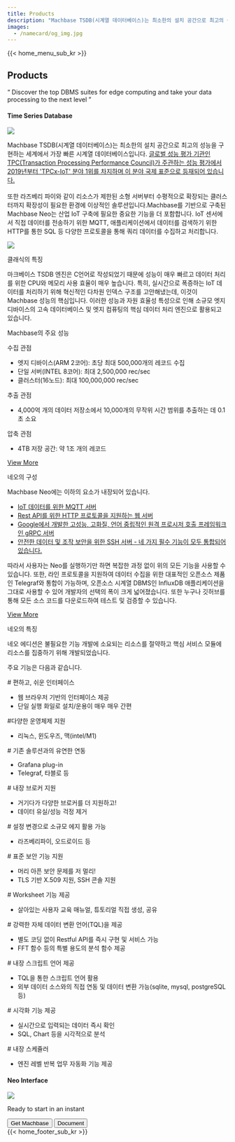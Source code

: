 ```yaml
---
title: Products
description: "Machbase TSDB(시계열 데이터베이스)는 최소한의 설치 공간으로 최고의 성능을 구현하는 세계에서 가장 빠른 시계열 데이터베이스입니다. 글로벌 성능 평가 기관인 TPC(Transaction Processing Performance Council)가 주관하는 성능 평가에서 2019년부터 'TPCx-IoT' 분야 1위를 차지하며 이 분야 국제 표준으로 등재되어 있습니다."
images:
  - /namecard/og_img.jpg
---
```


<head>
  <link rel="stylesheet" type="text/css" href="../css/common.css" />
  <link rel="stylesheet" type="text/css" href="../css/style.css" />
</head>
<body>
 {{< home_menu_sub_kr >}}
  <section class="product_sction0 section0">
    <div>
      <h2 class="sub_page_title">Products</h2>
      <p class="sub_page_titletext">
        “ Discover the top DBMS suites for edge computing and take your data
        processing to the next level ”
      </p>
    </div>
  </section>
  <div class="product-inner">
  <section class="section2 main_section2">
    <div>
      <h4 class="sub_title company-margin-top">Time Series Database</h4>
      <div class="bar"><img src="../img/bar.png" /></div>
    </div>
    <div class="product-sub-titlebox">
      <div>
        <p class="product-sub-title-text">
          Machbase TSDB(시계열 데이터베이스)는 최소한의 설치 공간으로 최고의
          성능을 구현하는 세계에서 가장 빠른 시계열 데이터베이스입니다.
          <a href="/kr/home/company#performance" class="products-tpc-link"
            >글로벌 성능 평가 기관인 TPC(Transaction Processing Performance
            Council)가 주관하는 성능 평가에서 2019년부터 'TPCx-IoT' 분야 1위를
            차지하며 이 분야 국제 표준으로 등재되어 있습니다.</a
          ><br /><br />
          또한 라즈베리 파이와 같이 리소스가 제한된 소형 서버부터 수평적으로
          확장되는 클러스터까지 확장성이 필요한 환경에 이상적인
          솔루션입니다.Machbase를 기반으로 구축된 Machbase Neo는 산업 IoT 구축에
          필요한 중요한 기능을 더 포함합니다. IoT 센서에서 직접 데이터를
          전송하기 위한 MQTT, 애플리케이션에서 데이터를 검색하기 위한 HTTP를
          통한 SQL 등 다양한 프로토콜을 통해 쿼리 데이터를 수집하고 처리합니다.
        </p>
      </div>
    </div>
  </section>
  <section class="neo_scroll_map_wrap">
    <div class="neo_scroll_map">
      <div ref="scrollLeft" class="neo_scroll_left">
        <div class="neo_scroll"><img src="../img/tsdb.png" /></div>
      </div>
      <div class="neo_scroll_right">
        <div class="neo_scorll_box_wrap">
          <div class="classic_sub_wrap">
            <div class="classic_sub">
              <div class="scroll-title-wrap">
                <p>클래식의 특징</p>
              </div>
              <div class="scroll-contents-wrap">
                <p class="scroll-content">
                  마크베이스 TSDB 엔진은 C언어로 작성되었기 때문에 성능이 매우
                  빠르고 데이터 처리를 위한 CPU와 메모리 사용 효율이 매우
                  높습니다. 특히, 실시간으로 폭증하는 IoT 데이터를 처리하기 위해
                  혁신적인 다차원 인덱스 구조를 고안해냈는데, 이것이 Machbase
                  성능의 핵심입니다. 이러한 성능과 자원 효율성 특성으로 인해
                  소규모 엣지 디바이스의 고속 데이터베이스 및 엣지 컴퓨팅의 핵심
                  데이터 처리 엔진으로 활용되고 있습니다.
                </p>
              </div>
              <div class="scroll-sub-title-wrap">
                <p class="scroll-sub-title">Machbase의 주요 성능</p>
                <p class="scroll-sub-text">수집 관점</p>
                <ul>
                  <li>
                    엣지 디바이스(ARM 2코어): 초당 최대 500,000개의 레코드 수집
                  </li>
                  <li>단일 서버(INTEL 8코어): 최대 2,500,000 rec/sec</li>
                  <li>클러스터(16노드): 최대 100,000,000 rec/sec</li>
                </ul>
                <p class="scroll-sub-text">추출 관점</p>
                <ul>
                  <li>
                    4,000억 개의 데이터 저장소에서 10,000개의 무작위 시간 범위를
                    추출하는 데 0.1초 소요
                  </li>
                </ul>
                <p class="scroll-sub-text">압축 관점</p>
                <ul>
                  <li>4TB 저장 공간: 약 1조 개의 레코드</li>
                </ul>
              </div>
              <span>
                <a
                  class="main_why_more product-margin-bottom"
                  href="https://machbase.com/dbms"
                >
                  View More
                </a>
              </span>
            </div>
          </div>
          <div ref="classicSubWrapRef" class="neo_sub_wrap" id="scroll1">
            <div class="neo_sub">
              <div class="scroll-title-wrap">
                <p>네오의 구성</p>
              </div>
              <div class="scroll-sub-title-wrap">
                <p class="scroll-sub-title">
                  Machbase Neo에는 이하의 요소가 내장되어 있습니다.
                </p>
                <ul class="product-margin-bottom">
                  <a
                    class="product-link"
                    href="https://machbase.com/neo/api-mqtt/"
                    ><li>IoT 데이터를 위한 MQTT 서버</li></a
                  >
                  <a
                    class="product-link"
                    href="https://machbase.com/neo/api-http/"
                    ><li>
                      Rest API를 위한 HTTP 프로토콜을 지원하는 웹 서버
                    </li></a
                  >
                  <a
                    class="product-link"
                    href="https://machbase.com/neo/api-grpc/"
                    ><li>
                      Google에서 개발한 고성능, 고화질, 언어 중립적인 원격
                      프로시저 호출 프레임워크인 gRPC 서버
                    </li></a
                  >
                  <a
                    class="product-link"
                    href="https://machbase.com/neo/operations/13.ssh-access/"
                    ><li>
                      안전한 데이터 및 조작 보안을 위한 SSH 서버 - 네 가지 필수
                      기능이 모두 통합되어 있습니다.
                    </li></a
                  >
                </ul>
                <div class="scroll-contents-wrap">
                  <p class="scroll-content">
                    따라서 사용자는 Neo를 실행하기만 하면 복잡한 과정 없이 위의
                    모든 기능을 사용할 수 있습니다. 또한, 라인 프로토콜을
                    지원하여 데이터 수집을 위한 대표적인 오픈소스 제품인
                    Telegraf와 통합이 가능하며, 오픈소스 시계열 DBMS인 InfluxDB
                    애플리케이션을 그대로 사용할 수 있어 개발자의 선택의 폭이
                    크게 넓어졌습니다. 또한 누구나 깃허브를 통해 모든 소스
                    코드를 다운로드하여 테스트 및 검증할 수 있습니다.
                  </p>
                  <a
                    class="main_why_more product-margin-bottom"
                    href="https://machbase.com/neo"
                  >
                    View More<ArrowSvg />
                  </a>
                </div>
              </div>
            </div>
          </div>
          <div ref="neoSubWrapRef" class="neo_use_sub_wrap" id="scroll2">
            <div class="neo_use_sub product-link-bottom">
              <div class="scroll-title-wrap">
                <p>네오의 특징</p>
              </div>
              <div class="scroll-contents-wrap">
                <p class="scroll-content">
                  네오 에디션은 불필요한 기능 개발에 소요되는 리소스를 절약하고
                  핵심 서비스 모듈에 리소스를 집중하기 위해 개발되었습니다.
                </p>
              </div>
              <div class="scroll-sub-title-wrap">
                <p class="scroll-sub-title">주요 기능은 다음과 같습니다.</p>
                <p class="scroll-sub-item"># 편하고, 쉬운 인터페이스</p>
                <ul>
                  <li>웹 브라우저 기반의 인터페이스 제공</li>
                  <li>단일 실행 화일로 설치/운용이 매우 매우 간편</li>
                </ul>
                <p class="scroll-sub-item">#다양한 운영체제 지원</p>
                <ul>
                  <li>리눅스, 윈도우즈, 맥(intel/M1)</li>
                </ul>
                <p class="scroll-sub-item"># 기존 솔루션과의 유연한 연동</p>
                <ul>
                  <li>Grafana plug-in</li>
                  <li>Telegraf, 타블로 등</li>
                </ul>
                <p class="scroll-sub-item"># 내장 브로커 지원</p>
                <ul>
                  <li>거기다가 다양한 브로커를 더 지원하고!</li>
                  <li>데이터 유실/성능 걱정 제거</li>
                </ul>
                <p class="scroll-sub-item">
                  # 설정 변경으로 소규모 에지 활용 가능
                </p>
                <ul>
                  <li>라즈베리파이, 오드로이드 등</li>
                </ul>
                <p class="scroll-sub-item"># 표준 보안 기능 지원</p>
                <ul>
                  <li>머리 아픈 보안 문제를 저 멀리!</li>
                  <li>TLS 기반 X.509 지원, SSH 콘솔 지원</li>
                </ul>
                <p class="scroll-sub-item"># Worksheet 기능 제공</p>
                <ul>
                  <li>살아있는 사용자 교육 매뉴얼, 튜토리얼 직접 생성, 공유</li>
                </ul>
                <p class="scroll-sub-item">
                  # 강력한 자체 데이터 변환 언어(TQL)을 제공
                </p>
                <ul>
                  <li>별도 코딩 없이 Restful API를 즉시 구현 및 서비스 가능</li>
                  <li>FFT 함수 등의 특별 용도의 분석 함수 제공</li>
                </ul>
                <p class="scroll-sub-item"># 내장 스크립트 언어 제공</p>
                <ul>
                  <li>TQL을 통한 스크립트 언어 활용</li>
                  <li>
                    외부 데이터 소스와의 직접 연동 및 데이터 변환 가능(sqlite,
                    mysql, postgreSQL 등)
                  </li>
                </ul>
                <p class="scroll-sub-item"># 시각화 기능 제공</p>
                <ul>
                  <li>실시간으로 입력되는 데이터 즉시 확인</li>
                  <li>SQL, Chart 등을 시각적으로 분석</li>
                </ul>
                <p class="scroll-sub-item"># 내장 스케쥴러</p>
                <ul>
                  <li>엔진 레벨 반복 업무 자동화 기능 제공</li>
                </ul>
              </div>
            </div>
          </div>
        </div>
      </div>
    </div>
  </section>
  </div>
  <section>
    <h4 class="sub_title company-margin-top">Neo Interface</h4>
    <div class="bar"><img src="../img/bar.png" /></div>
    <div class="neo_interface_wrap">
      <img class="neo_interface" src="../img/neo_interface.png" alt="" />
    </div>
  </section>
  <section>
    <div class="next-navi_wrap">
      <div class="next-navi">
        <div class="next-navi-wrap">
          <div class="next-navi-text-wrap">
            <p class="next-navi-text">Ready to start in an instant</p>
          </div>
          <div class="next-navi-btn-wrap">
            <button
              onclick="location.href='/neo/releases/'"
              class="next-navi-btn"
            >
              Get Machbase
            </button>
            <a href="https://machbase.com/neo"
              ><button class="next-navi-btn">Document</button></a
            >
          </div>
        </div>
      </div>
    </div>
  </section>
</body>
{{< home_footer_sub_kr >}}
